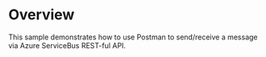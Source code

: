 # Overview

This sample demonstrates how to use Postman to send/receive a message via Azure ServiceBus REST-ful API.
